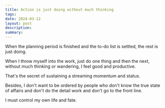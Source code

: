 ```yaml
---
title: Action is just doing without much thinking
tags: 
date: 2024-03-12
layout: post
description: 
summary:
---
```


When the planning period is finished and the to-do list is settled, the rest is just doing. 

When I throw myself into the work, just do one thing and then the next, without much thinking or wandering, I feel good and productive. 

That's the secret of sustaining a streaming momentum and status.

Besides, I don't want to be ordered by people who don't know the true state of affairs and don't do the detail work and don't go to the front line. 

I must control my own life and fate.